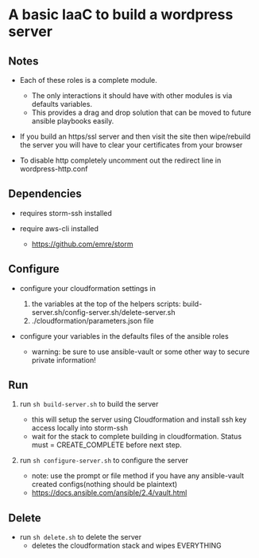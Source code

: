 # A basic IaaC to build a wordpress server

## Notes

- Each of these roles is a complete module.

  - The only interactions it should have with other modules is via defaults variables.
  - This provides a drag and drop solution that can be moved to future ansible playbooks easily.

- If you build an https/ssl server and then visit the site then wipe/rebuild the server you will have to clear your certificates from your browser

- To disable http completely uncomment out the redirect line in wordpress-http.conf

## Dependencies

- requires storm-ssh installed
- require aws-cli installed

  - https://github.com/emre/storm

## Configure

- configure your cloudformation settings in

  1. the variables at the top of the helpers scripts: build-server.sh/config-server.sh/delete-server.sh
  2. ./cloudformation/parameters.json file

- configure your variables in the defaults files of the ansible roles
  - warning: be sure to use ansible-vault or some other way to secure private information!

## Run

1. run `sh build-server.sh` to build the server

   - this will setup the server using Cloudformation and install ssh key access locally into storm-ssh
   - wait for the stack to complete building in cloudformation. Status must = CREATE_COMPLETE before next step.

2. run `sh configure-server.sh` to configure the server
   - note: use the prompt or file method if you have any ansible-vault created configs(nothing should be plaintext)
   - https://docs.ansible.com/ansible/2.4/vault.html

## Delete

- run `sh delete.sh` to delete the server
  - deletes the cloudformation stack and wipes EVERYTHING
